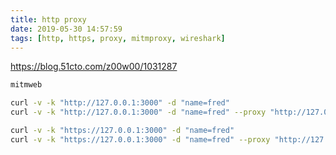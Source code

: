 ```yaml
---
title: http proxy
date: 2019-05-30 14:57:59
tags: [http, https, proxy, mitmproxy, wireshark]
---
```


<https://blog.51cto.com/z00w00/1031287>

<!--more-->

```sh
mitmweb

curl -v -k "http://127.0.0.1:3000" -d "name=fred"
curl -v -k "http://127.0.0.1:3000" -d "name=fred" --proxy "http://127.0.0.1:8080"

curl -v -k "https://127.0.0.1:3000" -d "name=fred"
curl -v -k "https://127.0.0.1:3000" -d "name=fred" --proxy "http://127.0.0.1:8080"
```
